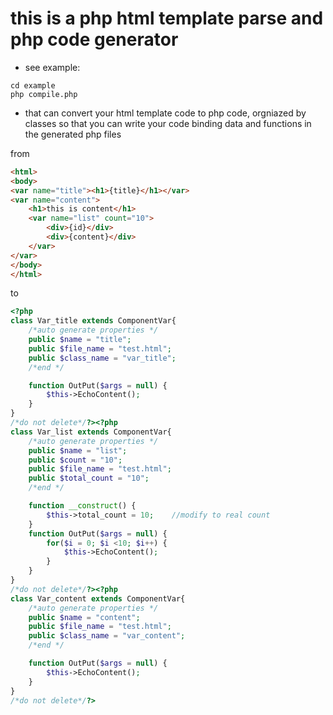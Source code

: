 # this is a php html template parse and php code generator

* see example:
````
cd example
php compile.php

````

* that can convert your html template code to php code, orgniazed by classes so that you can write your code binding data and functions in the generated php files

from 
```html
<html>
<body>
<var name="title"><h1>{title}</h1></var>
<var name="content">
	<h1>this is content</h1>
	<var name="list" count="10">
		<div>{id}</div>
		<div>{content}</div>
	</var>
</var>
</body>
</html>
```

to 
```php
<?php
class Var_title extends ComponentVar{
	/*auto generate properties */
	public $name = "title";
	public $file_name = "test.html";
	public $class_name = "var_title";
	/*end */

	function OutPut($args = null) {
		$this->EchoContent();
	}
}
/*do not delete*/?><?php
class Var_list extends ComponentVar{
	/*auto generate properties */
	public $name = "list";
	public $count = "10";
	public $file_name = "test.html";
	public $total_count = "10";
	/*end */

	function __construct() {
		$this->total_count = 10;	//modify to real count
	}
	function OutPut($args = null) {
		for($i = 0; $i <10; $i++) {
			$this->EchoContent();
		}
	}
}
/*do not delete*/?><?php
class Var_content extends ComponentVar{
	/*auto generate properties */
	public $name = "content";
	public $file_name = "test.html";
	public $class_name = "var_content";
	/*end */

	function OutPut($args = null) {
		$this->EchoContent();
	}
}
/*do not delete*/?>
```
